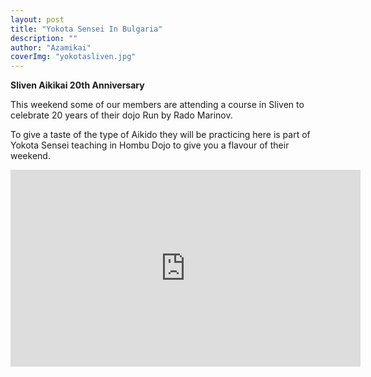 ```yaml
---
layout: post
title: "Yokota Sensei In Bulgaria"
description: ""
author: "Azamikai"
coverImg: "yokotasliven.jpg"
---
```


**Sliven Aikikai 20th Anniversary**

This weekend some of our members are attending a course in Sliven to celebrate 20 years of their dojo Run by Rado Marinov. 

To give a taste of the type of Aikido they will be practicing here is part of Yokota Sensei teaching in Hombu Dojo to give you a flavour of their weekend.
  
<iframe width="560" height="315" src="https://www.youtube.com/embed/FXouiACaMRI" frameborder="0" allowfullscreen></iframe>